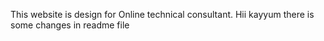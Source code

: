 This website is design for Online technical consultant.
Hii kayyum there is some changes in readme file
